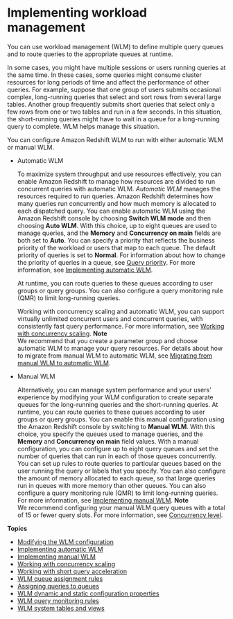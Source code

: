 # Implementing workload management<a name="cm-c-implementing-workload-management"></a>

You can use workload management \(WLM\) to define multiple query queues and to route queries to the appropriate queues at runtime\.

In some cases, you might have multiple sessions or users running queries at the same time\. In these cases, some queries might consume cluster resources for long periods of time and affect the performance of other queries\. For example, suppose that one group of users submits occasional complex, long\-running queries that select and sort rows from several large tables\. Another group frequently submits short queries that select only a few rows from one or two tables and run in a few seconds\. In this situation, the short\-running queries might have to wait in a queue for a long\-running query to complete\. WLM helps manage this situation\.

You can configure Amazon Redshift WLM to run with either automatic WLM or manual WLM\.
+ Automatic WLM

  To maximize system throughput and use resources effectively, you can enable Amazon Redshift to manage how resources are divided to run concurrent queries with automatic WLM\. *Automatic WLM* manages the resources required to run queries\. Amazon Redshift determines how many queries run concurrently and how much memory is allocated to each dispatched query\. You can enable automatic WLM using the Amazon Redshift console by choosing **Switch WLM mode** and then choosing **Auto WLM**\. With this choice, up to eight queues are used to manage queries, and the **Memory** and **Concurrency on main** fields are both set to **Auto**\. You can specify a priority that reflects the business priority of the workload or users that map to each queue\. The default priority of queries is set to **Normal**\. For information about how to change the priority of queries in a queue, see [Query priority](query-priority.md)\. For more information, see [Implementing automatic WLM](automatic-wlm.md)\. 

  At runtime, you can route queries to these queues according to user groups or query groups\. You can also configure a query monitoring rule \(QMR\) to limit long\-running queries\. 

   

  Working with concurrency scaling and automatic WLM, you can support virtually unlimited concurrent users and concurrent queries, with consistently fast query performance\. For more information, see [Working with concurrency scaling](concurrency-scaling.md)\.
**Note**  
We recommend that you create a parameter group and choose automatic WLM to manage your query resources\. For details about how to migrate from manual WLM to automatic WLM, see [Migrating from manual WLM to automatic WLM](cm-c-modifying-wlm-configuration.md#wlm-manual-to-automatic)\. 
+ Manual WLM

  Alternatively, you can manage system performance and your users' experience by modifying your WLM configuration to create separate queues for the long\-running queries and the short\-running queries\. At runtime, you can route queries to these queues according to user groups or query groups\. You can enable this manual configuration using the Amazon Redshift console by switching to **Manual WLM**\. With this choice, you specify the queues used to manage queries, and the **Memory** and **Concurrency on main** field values\. With a manual configuration, you can configure up to eight query queues and set the number of queries that can run in each of those queues concurrently\. You can set up rules to route queries to particular queues based on the user running the query or labels that you specify\. You can also configure the amount of memory allocated to each queue, so that large queries run in queues with more memory than other queues\. You can also configure a query monitoring rule \(QMR\) to limit long\-running queries\. For more information, see [Implementing manual WLM](cm-c-defining-query-queues.md)\. 
**Note**  
We recommend configuring your manual WLM query queues with a total of 15 or fewer query slots\. For more information, see [Concurrency level](cm-c-defining-query-queues.md#cm-c-defining-query-queues-concurrency-level)\.

**Topics**
+ [Modifying the WLM configuration](cm-c-modifying-wlm-configuration.md)
+ [Implementing automatic WLM](automatic-wlm.md)
+ [Implementing manual WLM](cm-c-defining-query-queues.md)
+ [Working with concurrency scaling](concurrency-scaling.md)
+ [Working with short query acceleration](wlm-short-query-acceleration.md)
+ [WLM queue assignment rules](cm-c-wlm-queue-assignment-rules.md)
+ [Assigning queries to queues](cm-c-executing-queries.md)
+ [WLM dynamic and static configuration properties](cm-c-wlm-dynamic-properties.md)
+ [WLM query monitoring rules](cm-c-wlm-query-monitoring-rules.md)
+ [WLM system tables and views](cm-c-wlm-system-tables-and-views.md)